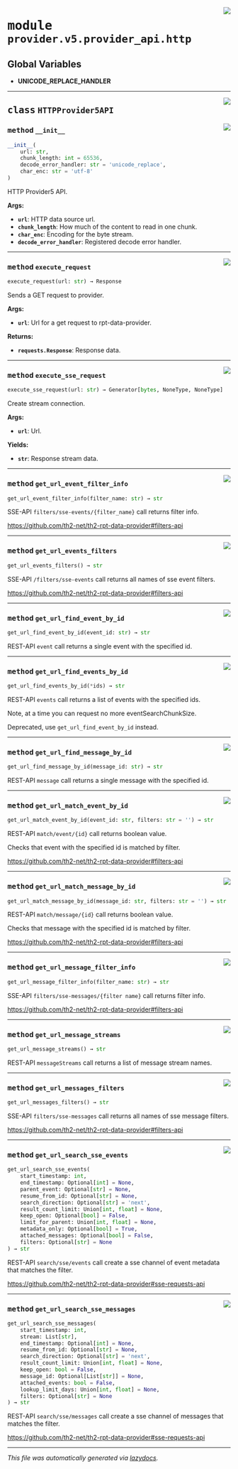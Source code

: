 <!-- markdownlint-disable -->

<a href="../../th2_data_services/provider/v5/provider_api/http.py#L0"><img align="right" style="float:right;" src="https://img.shields.io/badge/-source-cccccc?style=flat-square"></a>

# <kbd>module</kbd> `provider.v5.provider_api.http`




**Global Variables**
---------------
- **UNICODE_REPLACE_HANDLER**


---

<a href="../../th2_data_services/provider/v5/provider_api/http.py#L30"><img align="right" style="float:right;" src="https://img.shields.io/badge/-source-cccccc?style=flat-square"></a>

## <kbd>class</kbd> `HTTPProvider5API`




<a href="../../th2_data_services/provider/v5/provider_api/http.py#L31"><img align="right" style="float:right;" src="https://img.shields.io/badge/-source-cccccc?style=flat-square"></a>

### <kbd>method</kbd> `__init__`

```python
__init__(
    url: str,
    chunk_length: int = 65536,
    decode_error_handler: str = 'unicode_replace',
    char_enc: str = 'utf-8'
)
```

HTTP Provider5 API. 



**Args:**
 
 - <b>`url`</b>:  HTTP data source url. 
 - <b>`chunk_length`</b>:  How much of the content to read in one chunk. 
 - <b>`char_enc`</b>:  Encoding for the byte stream. 
 - <b>`decode_error_handler`</b>:  Registered decode error handler. 




---

<a href="../../th2_data_services/provider/v5/provider_api/http.py#L237"><img align="right" style="float:right;" src="https://img.shields.io/badge/-source-cccccc?style=flat-square"></a>

### <kbd>method</kbd> `execute_request`

```python
execute_request(url: str) → Response
```

Sends a GET request to provider. 



**Args:**
 
 - <b>`url`</b>:  Url for a get request to rpt-data-provider. 



**Returns:**
 
 - <b>`requests.Response`</b>:  Response data. 

---

<a href="../../th2_data_services/provider/v5/provider_api/http.py#L213"><img align="right" style="float:right;" src="https://img.shields.io/badge/-source-cccccc?style=flat-square"></a>

### <kbd>method</kbd> `execute_sse_request`

```python
execute_sse_request(url: str) → Generator[bytes, NoneType, NoneType]
```

Create stream connection. 



**Args:**
 
 - <b>`url`</b>:  Url. 



**Yields:**
 
 - <b>`str`</b>:  Response stream data. 

---

<a href="../../th2_data_services/provider/v5/provider_api/http.py#L99"><img align="right" style="float:right;" src="https://img.shields.io/badge/-source-cccccc?style=flat-square"></a>

### <kbd>method</kbd> `get_url_event_filter_info`

```python
get_url_event_filter_info(filter_name: str) → str
```

SSE-API `filters/sse-events/{filter_name}` call returns filter info. 

https://github.com/th2-net/th2-rpt-data-provider#filters-api 

---

<a href="../../th2_data_services/provider/v5/provider_api/http.py#L85"><img align="right" style="float:right;" src="https://img.shields.io/badge/-source-cccccc?style=flat-square"></a>

### <kbd>method</kbd> `get_url_events_filters`

```python
get_url_events_filters() → str
```

SSE-API `/filters/sse-events` call returns all names of sse event filters. 

https://github.com/th2-net/th2-rpt-data-provider#filters-api 

---

<a href="../../th2_data_services/provider/v5/provider_api/http.py#L58"><img align="right" style="float:right;" src="https://img.shields.io/badge/-source-cccccc?style=flat-square"></a>

### <kbd>method</kbd> `get_url_find_event_by_id`

```python
get_url_find_event_by_id(event_id: str) → str
```

REST-API `event` call returns a single event with the specified id. 

---

<a href="../../th2_data_services/provider/v5/provider_api/http.py#L62"><img align="right" style="float:right;" src="https://img.shields.io/badge/-source-cccccc?style=flat-square"></a>

### <kbd>method</kbd> `get_url_find_events_by_id`

```python
get_url_find_events_by_id(*ids) → str
```

REST-API `events` call returns a list of events with the specified ids. 

Note, at a time you can request no more eventSearchChunkSize. 

Deprecated, use `get_url_find_event_by_id` instead. 

---

<a href="../../th2_data_services/provider/v5/provider_api/http.py#L74"><img align="right" style="float:right;" src="https://img.shields.io/badge/-source-cccccc?style=flat-square"></a>

### <kbd>method</kbd> `get_url_find_message_by_id`

```python
get_url_find_message_by_id(message_id: str) → str
```

REST-API `message` call returns a single message with the specified id. 

---

<a href="../../th2_data_services/provider/v5/provider_api/http.py#L106"><img align="right" style="float:right;" src="https://img.shields.io/badge/-source-cccccc?style=flat-square"></a>

### <kbd>method</kbd> `get_url_match_event_by_id`

```python
get_url_match_event_by_id(event_id: str, filters: str = '') → str
```

REST-API `match/event/{id}` call returns boolean value. 

Checks that event with the specified id is matched by filter. 

https://github.com/th2-net/th2-rpt-data-provider#filters-api 

---

<a href="../../th2_data_services/provider/v5/provider_api/http.py#L115"><img align="right" style="float:right;" src="https://img.shields.io/badge/-source-cccccc?style=flat-square"></a>

### <kbd>method</kbd> `get_url_match_message_by_id`

```python
get_url_match_message_by_id(message_id: str, filters: str = '') → str
```

REST-API `match/message/{id}` call returns boolean value. 

Checks that message with the specified id is matched by filter. 

https://github.com/th2-net/th2-rpt-data-provider#filters-api 

---

<a href="../../th2_data_services/provider/v5/provider_api/http.py#L92"><img align="right" style="float:right;" src="https://img.shields.io/badge/-source-cccccc?style=flat-square"></a>

### <kbd>method</kbd> `get_url_message_filter_info`

```python
get_url_message_filter_info(filter_name: str) → str
```

SSE-API `filters/sse-messages/{filter name}` call returns filter info. 

https://github.com/th2-net/th2-rpt-data-provider#filters-api 

---

<a href="../../th2_data_services/provider/v5/provider_api/http.py#L54"><img align="right" style="float:right;" src="https://img.shields.io/badge/-source-cccccc?style=flat-square"></a>

### <kbd>method</kbd> `get_url_message_streams`

```python
get_url_message_streams() → str
```

REST-API `messageStreams` call returns a list of message stream names. 

---

<a href="../../th2_data_services/provider/v5/provider_api/http.py#L78"><img align="right" style="float:right;" src="https://img.shields.io/badge/-source-cccccc?style=flat-square"></a>

### <kbd>method</kbd> `get_url_messages_filters`

```python
get_url_messages_filters() → str
```

SSE-API `filters/sse-messages` call returns all names of sse message filters. 

https://github.com/th2-net/th2-rpt-data-provider#filters-api 

---

<a href="../../th2_data_services/provider/v5/provider_api/http.py#L124"><img align="right" style="float:right;" src="https://img.shields.io/badge/-source-cccccc?style=flat-square"></a>

### <kbd>method</kbd> `get_url_search_sse_events`

```python
get_url_search_sse_events(
    start_timestamp: int,
    end_timestamp: Optional[int] = None,
    parent_event: Optional[str] = None,
    resume_from_id: Optional[str] = None,
    search_direction: Optional[str] = 'next',
    result_count_limit: Union[int, float] = None,
    keep_open: Optional[bool] = False,
    limit_for_parent: Union[int, float] = None,
    metadata_only: Optional[bool] = True,
    attached_messages: Optional[bool] = False,
    filters: Optional[str] = None
) → str
```

REST-API `search/sse/events` call create a sse channel of event metadata that matches the filter. 

https://github.com/th2-net/th2-rpt-data-provider#sse-requests-api 

---

<a href="../../th2_data_services/provider/v5/provider_api/http.py#L167"><img align="right" style="float:right;" src="https://img.shields.io/badge/-source-cccccc?style=flat-square"></a>

### <kbd>method</kbd> `get_url_search_sse_messages`

```python
get_url_search_sse_messages(
    start_timestamp: int,
    stream: List[str],
    end_timestamp: Optional[int] = None,
    resume_from_id: Optional[str] = None,
    search_direction: Optional[str] = 'next',
    result_count_limit: Union[int, float] = None,
    keep_open: bool = False,
    message_id: Optional[List[str]] = None,
    attached_events: bool = False,
    lookup_limit_days: Union[int, float] = None,
    filters: Optional[str] = None
) → str
```

REST-API `search/sse/messages` call create a sse channel of messages that matches the filter. 

https://github.com/th2-net/th2-rpt-data-provider#sse-requests-api 




---

_This file was automatically generated via [lazydocs](https://github.com/ml-tooling/lazydocs)._

